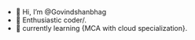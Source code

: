 - 👋 Hi, I’m @Govindshanbhag
- 👀 Enthusiastic coder/.
- 🌱 currently learning {MCA with cloud specialization}.

<!---
Govindshanbhag48/Govindshanbhag48 is a ✨ special ✨ repository because its `README.md` (this file) appears on your GitHub profile.
You can click the Preview link to take a look at your changes.
--->
